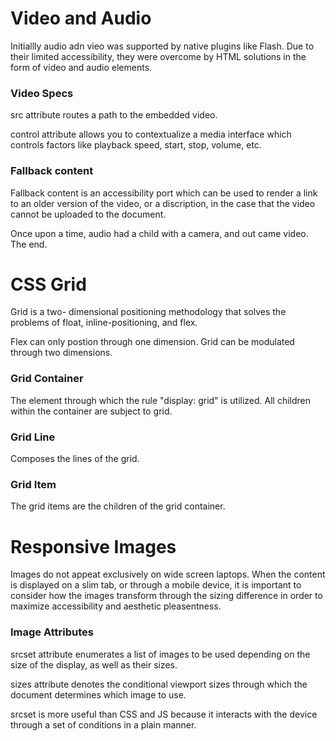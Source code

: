 # Video and Audio

Initiallly audio adn vieo was supported by native plugins like Flash.  Due to their limited accessibility, they were overcome by HTML solutions in the form of video and audio elements.  

### Video Specs

src attribute routes a path to the embedded video.

control attribute allows you to contextualize a media interface which controls factors like playback speed, start, stop, volume, etc. 

### Fallback content

Fallback content is an accessibility port which can be used to render a link to an older version of the video, or a discription, in the case that the video cannot be uploaded to the document.  

Once upon a time, audio had a child with a camera, and out came video.  The end.

# CSS Grid 

Grid is a two- dimensional positioning methodology that solves the problems of float, inline-positioning, and flex.

Flex can only postion through one dimension.  Grid can be modulated through two dimensions.  

### Grid Container

The element through which the rule "display: grid" is utilized. 
All children within the container are subject to grid.

### Grid Line

Composes the lines of the grid. 

### Grid Item 

The grid items are the children of the grid container.  

# Responsive Images 

Images do not appeat exclusively on wide screen laptops.  When the content is displayed on a slim tab, or through a mobile device, it is important to consider how the images transform through the sizing difference in order to maximize accessibility and aesthetic pleasentness. 

### Image Attributes

srcset attribute enumerates a list of images to be used depending on the size of the display, as well as their sizes.

sizes attribute denotes the conditional viewport sizes through which the document determines which image to use.  

srcset is more useful than CSS and JS because it interacts with the device through a set of conditions in a plain manner.






